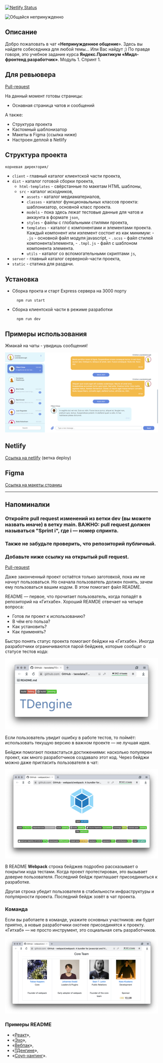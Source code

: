 
[![Netlify Status](https://api.netlify.com/api/v1/badges/cc37130e-3551-46c1-9f0d-68ce33b86df0/deploy-status)](https://app.netlify.com/sites/keen-gates-c91a4b/deploys)


![Общайся непринужденно](https://robohash.org/illoadipisciconsequuntur.png?size=200x200&set=set1) 

## Описание

Добро пожаловать в чат «**Непринужденное общение**». Здесь вы найдете собеседника для любой темы… Или Вас найдут ;)
По правде говоря, это учебное задание курса **Яндекс.Практикум «Мидл-фронтенд разработчик»**. Модуль 1. Спринт 1.


## Для ревьювера

[Pull-request](https://github.com/vicpril/middle.messenger.praktikum.yandex/pull/1)

На данный момент готовы страницы:
- Оснавная страница чатов и сообщений

А также:
- Структура проекта
- Кастомный шаблонизатор
- Макеты в Figma (ссылка ниже)
- Настроен деплой в Netlify

## Структура проекта

`корневая директория/`
- `client` - главный каталог клиентской части проекта,
- `dist` - каталог готовой сборки проекта,
    - `html-templates` - свёрстанные по макетам HTML шаблоны,
    - `src` - каталог исходников,
        - `assets` - каталог медиаматериалов,
        - `classes` - каталог функционаьльных классов проекта: шаблонизатор, основной класс проекта.
        - `models` - пока здесь лежат тестовые данные для чатов и аккаунта в формате `json`,
        - `styles` - файлы с глобальными стилями проекта,
        - `templates` - каталог с компонентами и элементами проекта. Каждый компонент или иэлемент состоит из как минимум:
                - `.js` - основной файл модуля javascript,
                - `.scss` - файл стилей компонента/элемента,
                - `.tmpl.js` - файл с шаблоном компонента элемента. 
        - `utils` - каталог со вспомогательными скриптами `js`,
- `server` - главный каталог серверной-части проекта,
- `static` - статика для раздачи.


## Установка

- Сборка прокта и старт Express сервера на 3000 порту

        npm run start


- Сборка клиентской части в режиме разработки

        npm run dev


## **Примеры использования**

Жмакай на чаты - увидишь сообщения!

![Скрин](screenshots/chat.png)


## Netlify
[Ссылка на netlify](https://keen-gates-c91a4b.netlify.app) (ветка deploy)
## Figma
[Ссылка на макеты страниц](https://www.figma.com/file/4EHI7pSzvl3b5SrxIutW21/Chat-Copy?node-id=0%3A1)

_________________________

## Напоминалки

### Откройте pull request изменений из ветки dev (вы можете назвать иначе) в ветку main. ВАЖНО: pull request должен называться "Sprint i", где i — номер спринта.
### Также не забудьте проверить, что репозиторий публичный.
### Добавьте ниже ссылку на открытый pull request.

[Pull-request](https://github.com/vicpril/middle.messenger.praktikum.yandex/pull/1)


Даже законченный проект остаётся только заготовкой, пока им не начнут пользоваться. Но сначала пользователь должен понять, зачем ему пользоваться вашим кодом. В этом помогает файл README.

README — первое, что прочитает пользователь, когда попадёт в репозиторий на «Гитхабе». Хороший REAMDE отвечает на четыре вопроса:

- Готов ли проект к использованию?
- В чём его польза?
- Как установить?
- Как применять?



Быстро понять статус проекта помогают бейджи на «Гитхабе». Иногда разработчики ограничиваются парой бейджев, которые сообщат о статусе тестов кода:

![Бэйджи](https://github.com/yandex-praktikum/mf.messenger.praktikum.yandex.images/blob/master/mf/b.png)

Если пользователь увидит ошибку в работе тестов, то поймёт: использовать текущую версию в важном проекте — не лучшая идея.

Бейджи помогают похвастаться достижениями: насколько популярен проект, как много разработчиков создавало этот код. Через бейджи можно даже пригласить пользователя в чат:

![Версии](https://github.com/yandex-praktikum/mf.messenger.praktikum.yandex.images/blob/master/mf/vers.png)

В README **Webpack** строка бейджев подробно рассказывает о покрытии кода тестами. Когда проект протестирован, это вызывает доверие пользователя. Последний бейдж приглашает присоединиться к разработке. 

Другая строка убедит пользователя в стабильности инфраструктуры и популярности проекта. Последний бейдж зовёт в чат проекта.




### **Команда**

Если вы работаете в команде, укажите основных участников: им будет приятно, а новые разработчики охотнее присоединятся к проекту. «Гитхаб» — не просто инструмент, это социальная сеть разработчиков.

![Команда](https://github.com/yandex-praktikum/mf.messenger.praktikum.yandex.images/blob/master/mf/team.png)

### **Примеры README**

- «[Реакт](https://github.com/facebook/react)»,
- «[Эхо](https://github.com/labstack/echo)»,
- «[Вебпак](https://github.com/webpack/webpack)»,
- «[ТДенгине](https://github.com/taosdata/TDengine)»,
- «[Соул-хантинг](https://github.com/vladpereskokov/soul-hunting/)».
